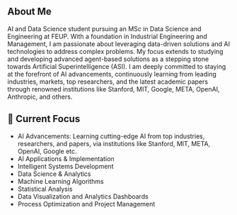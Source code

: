 ## About Me
AI and Data Science student pursuing an MSc in Data Science and Engineering at FEUP. With a foundation in Industrial Engineering and Management, I am passionate about leveraging data-driven solutions and AI technologies to address complex problems. My focus extends to studying and developing advanced agent-based solutions as a stepping stone towards Artificial Superintelligence (ASI). I am deeply committed to staying at the forefront of AI advancements, continuously learning from leading industries, markets, top researchers, and the latest academic papers through renowned institutions like Stanford, MIT, Google, META, OpenAI, Anthropic, and others.

## 🔭 Current Focus
- AI Advancements: Learning cutting-edge AI from top industries, researchers, and papers, via institutions like Stanford, MIT, META, OpenAI, Google etc.
- AI Applications & Implementation
- Intelligent Systems Development
- Data Science & Analytics
- Machine Learning Algorithms
- Statistical Analysis
- Data Visualization and Analytics Dashboards
- Process Optimization and Project Management

<!---
joao-viterbo-vieira/joao-viterbo-vieira is a ✨ special ✨ repository because its `README.md` (this file) appears on your GitHub profile.
You can click the Preview link to take a look at your changes.
--->
